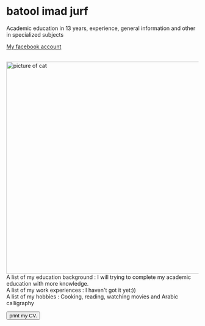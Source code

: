 <!DOCTYPE html>
<html>

<head>

<title> 
batool 🙂
</title>

<link rel="stylesheet" type="text/css" href="style.css" />

</head>

<body>
<h1 onClick="alertfun()"> batool imad jurf </h1>

<p id="mypragraph">
Academic education in 13 years, experience, general information and other in specialized subjects <br>

<a href="https://www.facebook.com/batool.jurf">My facebook account</a>

<br>
<img src="https://foxbaltimore.com/resources/media/3b63c05d-82fa-4234-8360-ebf38bb71ef4-large16x9_GettyImages1168285684.jpg?1591641965719"
 alt="picture of cat" width="985" height="555">
<br>
A list of my education background : 
I will trying to complete my academic education with more knowledge.

<br>
 A list of my work experiences  : I haven't got it yet:))
<br>
A list of my hobbies  : Cooking, reading, watching movies and Arabic calligraphy
</p>



<button onclick="displayResult()">print my CV.</button>
<script>
function displayResult() {
  document.getElementById("mypragraph").innerHTML = "batool imad jurf <br>Academic education in 13 years, experience, general information and other in specialized subjects<br>A list of my education background : I will trying to complete my academic education with more knowledge<br> A list of my work experiences  : I haven't got it yet:))<br>A list of my hobbies  : Cooking, reading, watching movies and Arabic calligraphy"

}
</script>

<script>
function alertfun(){
	alert("Welcome, please let me know if you have any questions");
}

function print_current_page(){ 
            window.print(); 
} 

</script>





</body>
</html>
